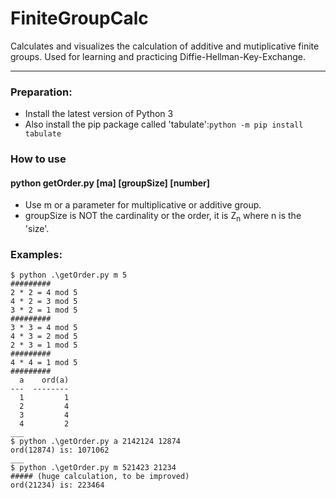 # FiniteGroupCalc
Calculates and visualizes the calculation of additive and mutiplicative finite groups. Used for learning and practicing Diffie-Hellman-Key-Exchange.
___
### Preparation:
 * Install the latest version of Python 3
 * Also install the pip package called 'tabulate':` python -m pip install tabulate `

### How to use
#### python getOrder.py [ma] [groupSize] [number]
 * Use m or a parameter for multiplicative or additive group.
 * groupSize is NOT the cardinality or the order, it is Z<sub>n</sub> where n is the 'size'.

### Examples:
```
$ python .\getOrder.py m 5              
#########
2 * 2 = 4 mod 5
4 * 2 = 3 mod 5
3 * 2 = 1 mod 5
#########
3 * 3 = 4 mod 5
4 * 3 = 2 mod 5
2 * 3 = 1 mod 5
#########
4 * 4 = 1 mod 5
#########
  a    ord(a)
---  --------
  1         1
  2         4
  3         4
  4         2
___
$ python .\getOrder.py a 2142124 12874
ord(12874) is: 1071062
___
$ python .\getOrder.py m 521423 21234
##### (huge calculation, to be improved)
ord(21234) is: 223464
```
